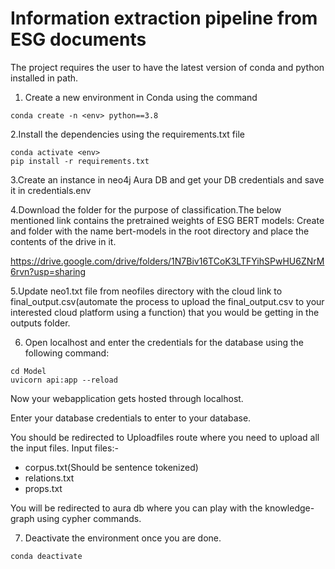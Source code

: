 # Information extraction pipeline from ESG documents 

The project requires the user to have the latest version of conda and python installed in path. 

1. Create a new environment in Conda using the command

```
conda create -n <env> python==3.8

```

2.Install the dependencies using the requirements.txt file

```
conda activate <env>
pip install -r requirements.txt

```
3.Create an instance in neo4j Aura DB and get your DB credentials and save it in credentials.env 

4.Download the folder for the purpose of classification.The below mentioned link contains the pretrained weights of ESG BERT models:
  Create and folder with the name bert-models in the root directory and place the contents of the drive in it.

https://drive.google.com/drive/folders/1N7Biv16TCoK3LTFYihSPwHU6ZNrM6rvn?usp=sharing

5.Update neo1.txt file from neofiles directory with the cloud link to final_output.csv(automate the process to upload the final_output.csv to your interested cloud platform using a function) that you would be getting in the outputs folder.

6. Open localhost and enter the credentials for the database using the following command: 

```
cd Model
uvicorn api:app --reload

```
Now your webapplication gets hosted through localhost.

Enter your database credentials to enter to your database.

You should be redirected to Uploadfiles route where you need to upload all the input files.
Input files:-
 - corpus.txt(Should be sentence tokenized)
 - relations.txt
 - props.txt

You will be redirected to aura db where you can play with the knowledge-graph using cypher commands.

7. Deactivate the environment once you are done. 
```
conda deactivate 

```

